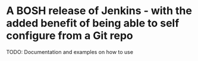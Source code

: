# A BOSH release of Jenkins - with the added benefit of being able to self configure from a Git repo

TODO: Documentation and examples on how to use

